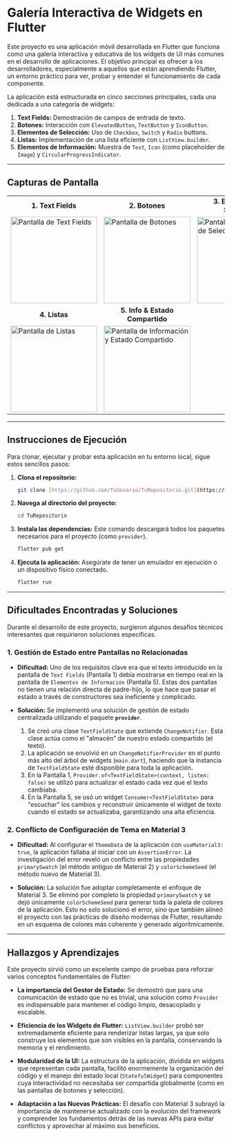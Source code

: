 # Galería Interactiva de Widgets en Flutter

Este proyecto es una aplicación móvil desarrollada en Flutter que funciona como una galería interactiva y educativa de los widgets de UI más comunes en el desarrollo de aplicaciones. El objetivo principal es ofrecer a los desarrolladores, especialmente a aquellos que están aprendiendo Flutter, un entorno práctico para ver, probar y entender el funcionamiento de cada componente.

La aplicación está estructurada en cinco secciones principales, cada una dedicada a una categoría de widgets:

1.  **Text Fields:** Demostración de campos de entrada de texto.
2.  **Botones:** Interacción con `ElevatedButton`, `TextButton` y `IconButton`.
3.  **Elementos de Selección:** Uso de `Checkbox`, `Switch` y `Radio` buttons.
4.  **Listas:** Implementación de una lista eficiente con `ListView.builder`.
5.  **Elementos de Información:** Muestra de `Text`, `Icon` (como placeholder de `Image`) y `CircularProgressIndicator`.

---

## Capturas de Pantalla

<table>
  <tr>
    <td align="center"><strong>1. Text Fields</strong></td>
    <td align="center"><strong>2. Botones</strong></td>
    <td align="center"><strong>3. Elementos de Selección</strong></td>
  </tr>
  <tr>
    <td><img src="URL_DE_TU_IMAGEN_1" alt="Pantalla de Text Fields" width="200"/></td>
    <td><img src="URL_DE_TU_IMAGEN_2" alt="Pantalla de Botones" width="200"/></td>
    <td><img src="URL_DE_TU_IMAGEN_3" alt="Pantalla de Elementos de Selección" width="200"/></td>
  </tr>
    <tr>
    <td align="center"><strong>4. Listas</strong></td>
    <td align="center"><strong>5. Info & Estado Compartido</strong></td>
  </tr>
   <tr>
    <td><img src="URL_DE_TU_IMAGEN_4" alt="Pantalla de Listas" width="200"/></td>
    <td><img src="URL_DE_TU_IMAGEN_5" alt="Pantalla de Información y Estado Compartido" width="200"/></td>
  </tr>
</table>

---

## Instrucciones de Ejecución

Para clonar, ejecutar y probar esta aplicación en tu entorno local, sigue estos sencillos pasos:

1.  **Clona el repositorio:**
    ```bash
    git clone [https://github.com/TuUsuario/TuRepositorio.git](https://github.com/TuUsuario/TuRepositorio.git)
    ```

2.  **Navega al directorio del proyecto:**
    ```bash
    cd TuRepositorio
    ```

3.  **Instala las dependencias:**
    Este comando descargará todos los paquetes necesarios para el proyecto (como `provider`).
    ```bash
    flutter pub get
    ```

4.  **Ejecuta la aplicación:**
    Asegúrate de tener un emulador en ejecución o un dispositivo físico conectado.
    ```bash
    flutter run
    ```

---

## Dificultades Encontradas y Soluciones

Durante el desarrollo de este proyecto, surgieron algunos desafíos técnicos interesantes que requirieron soluciones específicas.

### 1. Gestión de Estado entre Pantallas no Relacionadas

* **Dificultad:** Uno de los requisitos clave era que el texto introducido en la pantalla de `Text Fields` (Pantalla 1) debía mostrarse en tiempo real en la pantalla de `Elementos de Información` (Pantalla 5). Estas dos pantallas no tienen una relación directa de padre-hijo, lo que hace que pasar el estado a través de constructores sea ineficiente y complicado.

* **Solución:** Se implementó una solución de gestión de estado centralizada utilizando el paquete **`provider`**.
    1.  Se creó una clase `TextFieldState` que extiende `ChangeNotifier`. Esta clase actúa como el "almacén" de nuestro estado compartido (el texto).
    2.  La aplicación se envolvió en un `ChangeNotifierProvider` en el punto más alto del árbol de widgets (`main.dart`), haciendo que la instancia de `TextFieldState` esté disponible para toda la aplicación.
    3.  En la Pantalla 1, `Provider.of<TextFieldState>(context, listen: false)` se utilizó para actualizar el estado cada vez que el texto cambiaba.
    4.  En la Pantalla 5, se usó un widget `Consumer<TextFieldState>` para "escuchar" los cambios y reconstruir únicamente el widget de texto cuando el estado se actualizaba, garantizando una alta eficiencia.

### 2. Conflicto de Configuración de Tema en Material 3

* **Dificultad:** Al configurar el `ThemeData` de la aplicación con `useMaterial3: true`, la aplicación fallaba al iniciar con un `AssertionError`. La investigación del error reveló un conflicto entre las propiedades `primarySwatch` (el método antiguo de Material 2) y `colorSchemeSeed` (el método nuevo de Material 3).

* **Solución:** La solución fue adoptar completamente el enfoque de Material 3. Se eliminó por completo la propiedad `primarySwatch` y se dejó únicamente `colorSchemeSeed` para generar toda la paleta de colores de la aplicación. Esto no solo solucionó el error, sino que también alineó el proyecto con las prácticas de diseño modernas de Flutter, resultando en un esquema de colores más coherente y generado algorítmicamente.

---

## Hallazgos y Aprendizajes

Este proyecto sirvió como un excelente campo de pruebas para reforzar varios conceptos fundamentales de Flutter:

* **La importancia del Gestor de Estado:** Se demostró que para una comunicación de estado que no es trivial, una solución como `Provider` es indispensable para mantener el código limpio, desacoplado y escalable.

* **Eficiencia de los Widgets de Flutter:** `ListView.builder` probó ser extremadamente eficiente para renderizar listas largas, ya que solo construye los elementos que son visibles en la pantalla, conservando la memoria y el rendimiento.

* **Modularidad de la UI:** La estructura de la aplicación, dividida en widgets que representan cada pantalla, facilitó enormemente la organización del código y el manejo del estado local (`StatefulWidget`) para componentes cuya interactividad no necesitaba ser compartida globalmente (como en las pantallas de botones y selección).

* **Adaptación a las Nuevas Prácticas:** El desafío con Material 3 subrayó la importancia de mantenerse actualizado con la evolución del framework y comprender los fundamentos detrás de las nuevas APIs para evitar conflictos y aprovechar al máximo sus beneficios.
